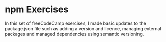 # npm Exercises

In this set of freeCodeCamp exercises, I made basic updates to the package.json file such as adding a version and licence, managing external packages and managed dependencies using semantic versioning.
